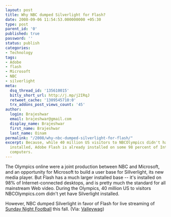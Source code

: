```yaml
---
layout: post
title: Why NBC dumped Silverlight for Flash?
date: 2008-09-06 11:54:53.000000000 +05:30
type: post
parent_id: '0'
published: true
password: ''
status: publish
categories:
- Technology
tags:
- Adobe
- flash
- Microsoft
- NBC
- silverlight
meta:
  dsq_thread_id: '135610015'
  bitly_short_url: http://j.mp/j2IRqJ
  retweet_cache: '1309545710:0'
  trx_addons_post_views_count: '45'
author:
  login: Brajeshwar
  email: brajeshwar@gmail.com
  display_name: Brajeshwar
  first_name: Brajeshwar
  last_name: Oinam
permalink: "/2008/why-nbc-dumped-silverlight-for-flash/"
excerpt: Because, while 40 million US visitors to NBCOlympics didn't have Silverlight
  installed, Adobe Flash is already installed on some 98 percent of Internet-connected
  computers.
---
```

<p>The Olympics online were a joint production between NBC and Microsoft, and an opportunity for Microsoft to build a user base for Sillverlight, its new media player. But Flash has a much larger installed base -- it's installed on 98% of Internet-connected desktops, and is pretty much the standard for all mainstream Web video. During the Olympics, 40 million US to visitors NBCOlympics.com didn't yet have Silverlight installed.</p>
<p>However, NBC dumped Silverlight in favor of Flash for live streaming of <a href="http://www.alleyinsider.com/2008/7/finally-nfl-nbc-to-start-streaming-games-online">Sunday Night Football</a> this fall. (Via: <a href="http://valleywag.com/5045822/nbc-dumps-microsoft-silverlight-after-olympics">Valleywag</a>)</p>
